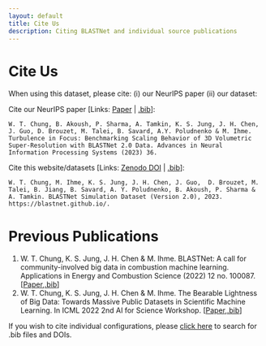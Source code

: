```yaml
---
layout: default
title: Cite Us
description: Citing BLASTNet and individual source publications
---
```


# Cite Us

When using this dataset, please cite: (i) our NeurIPS paper (ii) our dataset:

Cite our NeurIPS paper [Links: [Paper](https://arxiv.org/pdf/2309.13457.pdf) | [.bib](./assets/bib/neurips.bib)]:
```
W. T. Chung, B. Akoush, P. Sharma, A. Tamkin, K. S. Jung, J. H. Chen, J. Guo, D. Brouzet, M. Talei, B. Savard, A.Y. Poludnenko & M. Ihme. Turbulence in Focus: Benchmarking Scaling Behavior of 3D Volumetric Super-Resolution with BLASTNet 2.0 Data. Advances in Neural Information Processing Systems (2023) 36.
```

Cite this website/datasets [Links: [Zenodo DOI](https://doi.org/10.5281/zenodo.7242864) | [.bib](./assets/bib/blastnet.bib)]:
```
W. T. Chung, M. Ihme, K. S. Jung, J. H. Chen, J. Guo,  D. Brouzet, M. Talei, B. Jiang, B. Savard, A. Y. Poludnenko, B. Akoush, P. Sharma & A. Tamkin. BLASTNet Simulation Dataset (Version 2.0), 2023. https://blastnet.github.io/. 
```

# Previous Publications


1. W. T. Chung, K. S. Jung, J. H. Chen & M. Ihme. BLASTNet: A call for community-involved big data in combustion machine learning. Applications in Energy and Combustion Science (2022) 12 no. 100087. [[Paper](https://doi.org/10.1016/j.jaecs.2022.100087),[.bib](./assets/bib/aecs.bib)]
2. W. T. Chung, K. S. Jung, J. H. Chen & M. Ihme. The Bearable Lightness of Big Data: Towards Massive Public Datasets in Scientific Machine Learning. In ICML 2022 2nd AI for Science Workshop. [[Paper](https://openreview.net/forum?id=LxGTZM7L6qn),[.bib](./assets/bib/icml_w.bib)]

If you wish to cite individual configurations, please [click here](./datasets.html) to search for .bib files and DOIs.


